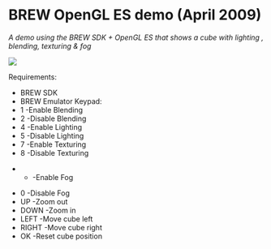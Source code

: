 # BREW OpenGL ES demo (April 2009)

_A demo using the BREW SDK + OpenGL ES that shows a cube with lighting , blending, texturing & fog_

![](https://github.com/hectormoralespiloni/Brew-OpenGL/blob/master/brewgl.jpg)

Requirements:
* BREW SDK
* BREW Emulator
Keypad:
 * 1 	-Enable Blending
 * 2 	-Disable Blending
 * 4 	-Enable Lighting
 * 5 	-Disable Lighting
 * 7 	-Enable Texturing
 * 8 	-Disable Texturing
 - * 	-Enable Fog
 * 0 	-Disable Fog
 * UP 	-Zoom out
 * DOWN 	-Zoom in
 * LEFT 	-Move cube left
 * RIGHT 	-Move cube right
 * OK 	-Reset cube position